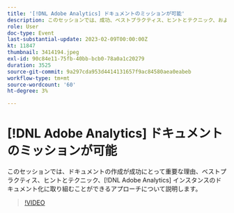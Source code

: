 ```yaml
---
title: '[!DNL Adobe Analytics] ドキュメントのミッションが可能'
description: このセッションでは、成功、ベストプラクティス、ヒントとテクニック、およびインスタンスをドキュメント化するためのいくつかのアプローチにとって、ドキュメント化がなぜ重要かについ  [!DNL Adobe Analytics]  説明します。 2022年6月
role: User
doc-type: Event
last-substantial-update: 2023-02-09T00:00:00Z
kt: 11847
thumbnail: 3414194.jpeg
exl-id: 90c84e11-75fb-40bb-bcb0-78a0a1c20279
duration: 3525
source-git-commit: 9a297cda953d4414131657f9ac84580aea0eabeb
workflow-type: tm+mt
source-wordcount: '60'
ht-degree: 3%

---
```


# [!DNL Adobe Analytics] ドキュメントのミッションが可能

このセッションでは、ドキュメントの作成が成功にとって重要な理由、ベストプラクティス、ヒントとテクニック、[!DNL Adobe Analytics] インスタンスのドキュメント化に取り組むことができるアプローチについて説明します。

>[!VIDEO](https://video.tv.adobe.com/v/3414194/?quality=12&learn=on)
